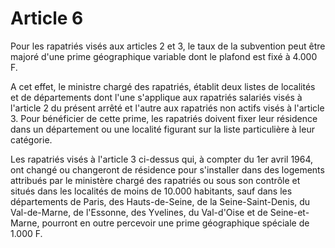# Article 6

Pour les rapatriés visés aux articles 2 et 3, le taux de la subvention peut être majoré d'une prime géographique variable dont le plafond est fixé à 4.000 F.

A cet effet, le ministre chargé des rapatriés, établit deux listes de localités et de départements dont l'une s'applique aux rapatriés salariés visés à l'article 2 du présent arrêté et l'autre aux rapatriés non actifs visés à l'article 3. Pour bénéficier de cette prime, les rapatriés doivent fixer leur résidence dans un département ou une localité figurant sur la liste particulière à leur catégorie.

Les rapatriés visés à l'article 3 ci-dessus qui, à compter du 1er avril 1964, ont changé ou changeront de résidence pour s'installer dans des logements attribués par le ministère chargé des rapatriés ou sous son contrôle et situés dans les localités de moins de 10.000 habitants, sauf dans les départements de Paris, des Hauts-de-Seine, de la Seine-Saint-Denis, du Val-de-Marne, de l'Essonne, des Yvelines, du Val-d'Oise et de Seine-et-Marne, pourront en outre percevoir une prime géographique spéciale de 1.000 F.
